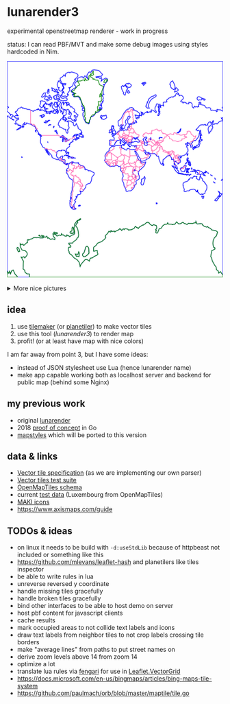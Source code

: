# lunarender3

experimental openstreetmap renderer - work in progress

status: I can read PBF/MVT and make some debug images using styles hardcoded in Nim.

![Hello world!](examples/world1.png)

<details>
  <summary>More nice pictures</summary>

![Hello world no 2!](examples/world2.png)

![Kleinbettingen](examples/kleinbettingen.png)

![Beroun](examples/beroun.png)

![Beroun](examples/beroun-big.png)

</details>

## idea

1. use [tilemaker](https://github.com/systemed/tilemaker) (or [planetiler](https://github.com/onthegomap/planetiler)) to make vector tiles
2. use this tool (*lunarender3*) to render map
3. profit! (or at least have map with nice colors)

I am far away from point 3, but I have some ideas:

- instead of JSON stylesheet use Lua (hence lunarender name)
- make app capable working both as localhost server and backend for public map (behind some Nginx)

## my previous work

- original [lunarender](https://github.com/severak/lunarender)
- 2018 [proof of concept](https://github.com/severak/lunatest) in Go
- [mapstyles](https://github.com/severak/mapstyles) which will be ported to this version

## data & links

- [Vector tile specification](https://github.com/mapbox/vector-tile-spec) (as we are implementing our own parser)
- [Vector tiles test suite](https://github.com/mapbox/mvt-fixtures)
- [OpenMapTiles schema](https://openmaptiles.org/schema/)
- current [test data](https://data.maptiler.com/downloads/europe/luxembourg/) (Luxembourg from OpenMapTiles)
- [MAKI icons](https://labs.mapbox.com/maki-icons/)
- https://www.axismaps.com/guide

## TODOs & ideas 

- on linux it needs to be build with `-d:useStdLib` because of httpbeast not included or something like this
- https://github.com/mlevans/leaflet-hash and planetilers like tiles inspector
- be able to write rules in lua
- unreverse reversed y coordinate
- handle missing tiles gracefully
- handle broken tiles gracefully
- bind other interfaces to be able to host demo on server
- host pbf content for javascript clients
- cache results
- mark occupied areas to not collide text labels and icons
- draw text labels from neighbor tiles to not crop labels crossing tile borders
- make "average lines" from paths to put street names on
- derive zoom levels above 14 from zoom 14
- optimize a lot
- translate lua rules via [fengari](https://github.com/fengari-lua/fengari) for use in [Leaflet.VectorGrid](https://github.com/Leaflet/Leaflet.VectorGrid)
- https://docs.microsoft.com/en-us/bingmaps/articles/bing-maps-tile-system
- https://github.com/paulmach/orb/blob/master/maptile/tile.go